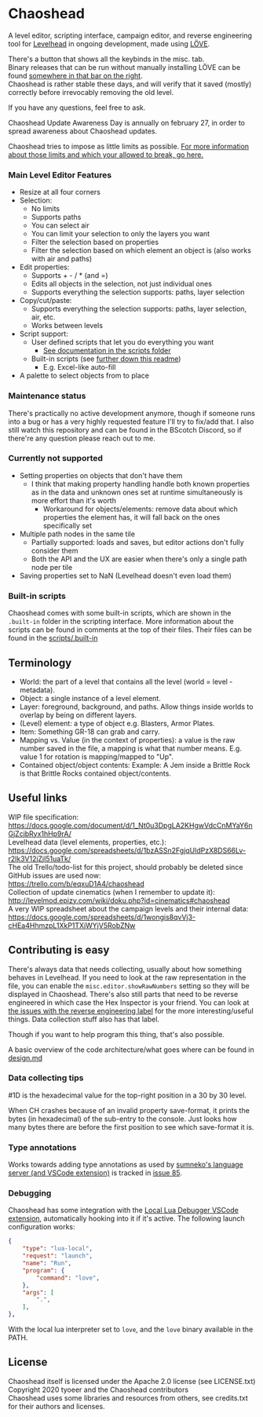 # Chaoshead

A level editor, scripting interface, campaign editor, and reverse engineering tool for [Levelhead](https://lvlhd.co) in ongoing development,
made using [LÖVE](http://www.love2d.org).


There's a button that shows all the keybinds in the misc. tab. \
Binary releases that can be run without manually installing LÖVE can be found
[somewhere in that bar on the right](https://github.com/tyoeer/Chaoshead/releases). \
Chaoshead is rather stable these days, and will verify that it saved (mostly) correctly before irrevocably removing the old level.

If you have any questions, feel free to ask.

Chaoshead Update Awareness Day is annually on february 27, in order to spread awareness about Chaoshead updates.

Chaoshead tries to impose as little limits as possible.
[For more information about those limits and which your allowed to break, go here.](http://levelmod.epizy.com/wiki/doku.php?id=blocked_stuff)

### Main Level Editor Features

- Resize at all four corners
- Selection:
	- No limits
	- Supports paths
	- You can select air
	- You can limit your selection to only the layers you want
	- Filter the selection based on properties
	- Filter the selection based on which element an object is (also works with air and paths)
- Edit properties:
	- Supports + - / * (and =)
	- Edits all objects in the selection, not just individual ones
	- Supports everything the selection supports: paths, layer selection
- Copy/cut/paste:
	- Supports everything the selection supports: paths, layer selection, air, etc.
	- Works between levels
- Script support:
	- User defined scripts that let you do everything you want
		- [See documentation in the scripts folder](docs/index.md)
	- Built-in scripts (see [further down this readme](#built-in-scripts))
		- E.g. Excel-like auto-fill
- A palette to select objects from to place

### Maintenance status

There's practically no active development anymore, though if someone runs into a bug or has a very highly requested feature I'll try to fix/add that.
I also still watch this repository and can be found in the BScotch Discord, so if there're any question please reach out to me.


### Currently not supported

- Setting properties on objects that don't have them
  - I think that making property handling handle both known properties as in the data and unknown ones set at runtime simultaneously is more effort than it's worth
	- Workaround for objects/elements: remove data about which properties the element has, it will fall back on the ones specifically set
- Multiple path nodes in the same tile
	- Partially supported: loads and saves, but editor actions don't fully consider them
	- Both the API and the UX are easier when there's only a single path node per tile
- Saving properties set to NaN (Levelhead doesn't even load them)

### Built-in scripts

Chaoshead comes with some built-in scripts, which are shown in the `.built-in` folder in the scripting interface.
More information about the scripts can be found in comments at the top of their files. Their files can be found in the [scripts/.built-in](scripts/.built-in)

## Terminology

- World: the part of a level that contains all the level (world = level - metadata).
- Object: a single instance of a level element.
- Layer: foreground, background, and paths. Allow things inside worlds to overlap by being on different layers.
- (Level) element: a type of object e.g. Blasters, Armor Plates.
- Item: Something GR-18 can grab and carry.
- Mapping vs. Value (in the context of properties): a value is the raw number saved in the file, a mapping is what that number means.
  E.g. value 1 for rotation is mapping/mapped to "Up".
- Contained object/object contents: Example: A Jem inside a Brittle Rock is that Brittle Rocks contained object/contents.

## Useful links

WIP file specification:<br>
https://docs.google.com/document/d/1_Nt0u3DpgLA2KHgwVdcCnMYaY6nGjZcjbRyx1hHp9rA/<br>
Levelhead data (level elements, properties, etc.):<br>
https://docs.google.com/spreadsheets/d/1bzASSn2FgjqUldPzX8DS66Lv-r2lk3V12jZjl51uaTk/<br>
The old Trello/todo-list for this project, should probably be deleted since GitHub issues are used now:<br>
https://trello.com/b/eqxuD1A4/chaoshead<br>
Collection of update cinematics (when I remember to update it):<br>
http://levelmod.epizy.com/wiki/doku.php?id=cinematics#chaoshead<br>
A very WIP spreadsheet about the campaign levels and their internal data:<br>
https://docs.google.com/spreadsheets/d/1wongis8qvVj3-cHEa4HhmzpL1XkP1TXjWYjV5RobZNw

## Contributing is easy

There's always data that needs collecting, usually about how something behaves in Levelhead.
If you need to look at the raw representation in the file, you can enable the `misc.editor.showRawNumbers` setting so they will be displayed in Chaoshead.
There's also still parts that need to be reverse engineered in which case the Hex Inspector is your friend.
You can look at [the issues with the reverse engineering label](https://github.com/tyoeer/Chaoshead/labels/reverse%20engineering)
for the more interesting/useful things. Data collection stuff also has that label.

Though if you want to help program this thing, that's also possible.

A basic overview of the code architecture/what goes where can be found in [design.md](design.md)

### Data collecting tips

\#1D is the hexadecimal value for the top-right position in a 30 by 30 level.

When CH crashes because of an invalid property save-format, it prints the bytes (in hexadecimal) of the sub-entry to the console.
Just looks how many bytes there are before the first position to see which save-format it is.

### Type annotations

Works towards adding type annotations as used by [sumneko's language server (and VSCode extension)](https://github.com/sumneko/lua-language-server) is tracked in [issue 85](https://github.com/tyoeer/Chaoshead/issues/85).

### Debugging

Chaoshead has some integration with the [Local Lua Debugger VSCode extension](https://marketplace.visualstudio.com/items?itemName=tomblind.local-lua-debugger-vscode), automatically hooking into it if it's active. The following launch configuration works:
```json
{
	"type": "lua-local",
	"request": "launch",
	"name": "Run",
	"program": {
		"command": "love",
	},
	"args": [
		".",
	],
},
```
With the local lua interpreter set to `love`, and the `love` binary available in the PATH.

## License

Chaoshead itself is licensed under the Apache 2.0 license (see LICENSE.txt)<br>
Copyright 2020 tyoeer and the Chaoshead contributors<br>
Chaoshead uses some libraries and resources from others, see credits.txt for their authors and licenses.<br>
